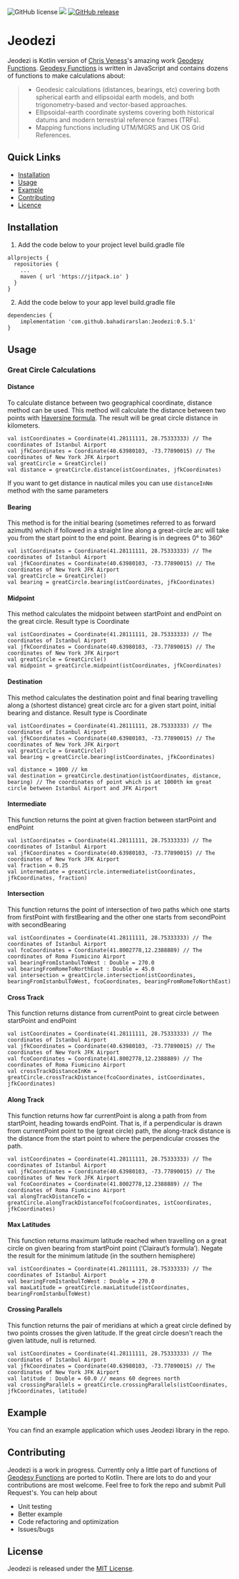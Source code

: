 ![GitHub license](https://img.shields.io/badge/license-MIT-lightgrey.svg) [![](https://jitpack.io/v/bahadirarslan/Jeodezi.svg)](https://jitpack.io/#bahadirarslan/Jeodezi) [![GitHub release](https://img.shields.io/github/release/bahadirarslan/Jeodezi.svg)](https://github.com/bahadirarslan/Jeodezi/releases)
# Jeodezi
Jeodezi is Kotlin version of [Chris Veness](https://github.com/chrisveness)'s amazing work [Geodesy Functions](https://github.com/chrisveness/geodesy). [Geodesy Functions](https://github.com/chrisveness/geodesy) is written in JavaScript and contains dozens of functions to make calculations about:
> - Geodesic calculations (distances, bearings, etc) covering both spherical earth and ellipsoidal earth models, and both trigonometry-based and vector-based approaches.
> - Ellipsoidal-earth coordinate systems covering both historical datums and modern terrestrial reference frames (TRFs).
> - Mapping functions including UTM/MGRS and UK OS Grid References.

## Quick Links
* [Installation](#installation)
* [Usage](#usage)
* [Example](#example)
* [Contributing](#contributing)
* [Licence](#licence)


## Installation
1. Add the code below to your project level build.gradle file
```
allprojects {
  repositories {
    ...
    maven { url 'https://jitpack.io' }
  }
}
```
2. Add the code below to your app level build.gradle file
```
dependencies {
    implementation 'com.github.bahadirarslan:Jeodezi:0.5.1'
}
```

## Usage
### Great Circle Calculations
#### Distance
To calculate distance between two geographical coordinate, distance method can be used. This method will calculate the distance between two points with [Haversine formula](https://en.wikipedia.org/wiki/Haversine_formula#:~:text=The%20haversine%20formula%20determines%20the,and%20angles%20of%20spherical%20triangles.). The result will be great circle distance in kilometers. 
```
val istCoordinates = Coordinate(41.28111111, 28.75333333) // The coordinates of Istanbul Airport
val jfkCoordinates = Coordinate(40.63980103, -73.77890015) // The coordinates of New York JFK Airport
val greatCircle = GreatCircle()
val distance = greatCircle.distance(istCoordinates, jfkCoordinates)
```
If you want to get distance in nautical miles you can use ```distanceInNm``` method with the same parameters

#### Bearing
This method is for the initial bearing (sometimes referred to as forward azimuth) which if followed in a straight line along a great-circle arc will take you from the start point to the end point. Bearing is in degrees 0° to 360°
```
val istCoordinates = Coordinate(41.28111111, 28.75333333) // The coordinates of Istanbul Airport
val jfkCoordinates = Coordinate(40.63980103, -73.77890015) // The coordinates of New York JFK Airport
val greatCircle = GreatCircle()
val bearing = greatCircle.bearing(istCoordinates, jfkCoordinates)
```

#### Midpoint
This method calculates the midpoint between startPoint and endPoint on the great circle. Result type is Coordinate
```
val istCoordinates = Coordinate(41.28111111, 28.75333333) // The coordinates of Istanbul Airport
val jfkCoordinates = Coordinate(40.63980103, -73.77890015) // The coordinates of New York JFK Airport
val greatCircle = GreatCircle()
val midpoint = greatCircle.midpoint(istCoordinates, jfkCoordinates)
```

#### Destination
This method calculates the destination point and final bearing travelling along a (shortest distance) great circle arc for a given start point, initial bearing and distance. Result type is Coordinate
```
val istCoordinates = Coordinate(41.28111111, 28.75333333) // The coordinates of Istanbul Airport
val jfkCoordinates = Coordinate(40.63980103, -73.77890015) // The coordinates of New York JFK Airport
val greatCircle = GreatCircle()
val bearing = greatCircle.bearing(istCoordinates, jfkCoordinates)

val distance = 1000 // km
val destination = greatCircle.destination(istCoordinates, distance, bearing) // The coordinates of point which is at 1000th km great circle between Istanbul Airport and JFK Airport
```

#### Intermediate
This function returns the point at given fraction between startPoint and endPoint
```
val istCoordinates = Coordinate(41.28111111, 28.75333333) // The coordinates of Istanbul Airport
val jfkCoordinates = Coordinate(40.63980103, -73.77890015) // The coordinates of New York JFK Airport
val fraction = 0.25
val intermediate = greatCircle.intermediate(istCoordinates, jfkCoordinates, fraction)
```

#### Intersection
This function returns the point of intersection of two paths which one starts from firstPoint with firstBearing and the other one starts from secondPoint with secondBearing
```
val istCoordinates = Coordinate(41.28111111, 28.75333333) // The coordinates of Istanbul Airport
val fcoCoordinates = Coordinate(41.8002778,12.2388889) // The coordinates of Roma Fiumicino Airport
val bearingFromIstanbulToWest : Double = 270.0
val bearingFromRomeToNorthEast : Double = 45.0
val intersection = greatCircle.intersection(istCoordinates, bearingFromIstanbulToWest, fcoCoordinates, bearingFromRomeToNorthEast)      
```

#### Cross Track
This function returns distance from currentPoint to great circle between startPoint and endPoint
```
val istCoordinates = Coordinate(41.28111111, 28.75333333) // The coordinates of Istanbul Airport
val jfkCoordinates = Coordinate(40.63980103, -73.77890015) // The coordinates of New York JFK Airport
val fcoCoordinates = Coordinate(41.8002778,12.2388889) // The coordinates of Roma Fiumicino Airport
val crossTrackDistanceInKm = greatCircle.crossTrackDistance(fcoCoordinates, istCoordinates, jfkCoordinates)  
```

#### Along Track
This function returns how far currentPoint is along a path from from startPoint, heading towards endPoint. That is, if a perpendicular is drawn from currentPoint point to the (great circle) path, the along-track distance is the distance from the start point to where the perpendicular crosses the path.
```
val istCoordinates = Coordinate(41.28111111, 28.75333333) // The coordinates of Istanbul Airport
val jfkCoordinates = Coordinate(40.63980103, -73.77890015) // The coordinates of New York JFK Airport
val fcoCoordinates = Coordinate(41.8002778,12.2388889) // The coordinates of Roma Fiumicino Airport
val alongTrackDistanceTo = greatCircle.alongTrackDistanceTo(fcoCoordinates, istCoordinates, jfkCoordinates)
```

#### Max Latitudes
This function returns maximum latitude reached when travelling on a great circle on given bearing from startPoint point (‘Clairaut’s formula’). Negate the result for the minimum latitude (in the southern hemisphere)
```
val istCoordinates = Coordinate(41.28111111, 28.75333333) // The coordinates of Istanbul Airport
val bearingFromIstanbulToWest : Double = 270.0
val maxLatitude = greatCircle.maxLatitude(istCoordinates, bearingFromIstanbulToWest)
```

#### Crossing Parallels
This function returns the pair of meridians at which a great circle defined by two points crosses the given latitude. If the great circle doesn't reach the given latitude, null is returned.
```
val istCoordinates = Coordinate(41.28111111, 28.75333333) // The coordinates of Istanbul Airport
val jfkCoordinates = Coordinate(40.63980103, -73.77890015) // The coordinates of New York JFK Airport
val latitude : Double = 60.0 // means 60 degrees north
val crossingParallels = greatCircle.crossingParallels(istCoordinates, jfkCoordinates, latitude)
```
## Example
You can find an example application which uses Jeodezi library in the repo. 

## Contributing

Jeodezi is a work in progress. Currently only a little part of functions of [Geodesy Functions](https://github.com/chrisveness/geodesy) are ported to Kotlin.  There are lots to do and your contributions are most welcome. Feel free to fork the repo and submit Pull Request's.
You can help about
* Unit testing
* Better example
* Code refactoring and optimization
* Issues/bugs

## License

Jeodezi is released under the [MIT License](LICENSE.md).
